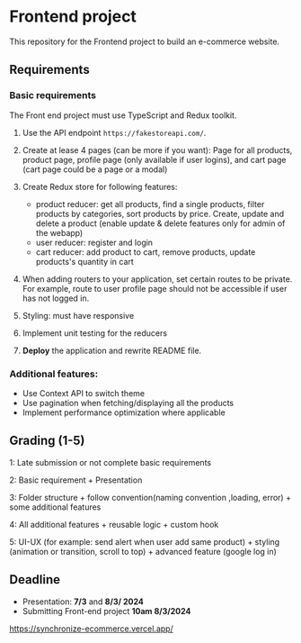 # Frontend project

This repository for the Frontend project to build an e-commerce website.

## Requirements

### Basic requirements

The Front end project must use TypeScript and Redux toolkit.

1. Use the API endpoint `https://fakestoreapi.com/`.

2. Create at lease 4 pages (can be more if you want): Page for all products, product page, profile page (only available if user logins), and cart page (cart page could be a page or a modal)

3. Create Redux store for following features:

   - product reducer: get all products, find a single products, filter products by categories, sort products by price. Create, update and delete a product (enable update & delete features only for admin of the webapp)
   - user reducer: register and login
   - cart reducer: add product to cart, remove products, update products's quantity in cart

4. When adding routers to your application, set certain routes to be private. For example, route to user profile page should not be accessible if user has not logged in.

5. Styling: must have responsive

6. Implement unit testing for the reducers

7. **Deploy** the application and rewrite README file.

### Additional features:

- Use Context API to switch theme
- Use pagination when fetching/displaying all the products
- Implement performance optimization where applicable

## Grading (1-5)

1: Late submission or not complete basic requirements

2: Basic requirement + Presentation

3: Folder structure + follow convention(naming convention ,loading, error) + some additional features

4: All additional features + reusable logic + custom hook

5: UI-UX (for example: send alert when user add same product) + styling (animation or transition, scroll to top) + advanced feature (google log in)

## Deadline

- Presentation: **7/3** and **8/3/ 2024**
- Submitting Front-end project **10am 8/3/2024**

https://synchronize-ecommerce.vercel.app/
